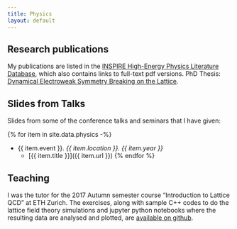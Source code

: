 ```yaml
---
title: Physics
layout: default
---
```


## Research publications

My publications are listed in the
[INSPIRE High-Energy Physics Literature Database](http://inspirehep.net/search?p=exactauthor%3AL.Keegan.1),
which also contains links to full-text pdf versions. PhD Thesis: [Dynamical Electroweak Symmetry
Breaking on the Lattice](docs/thesis.pdf).

## Slides from Talks

Slides from some of the conference talks and seminars that I have given:

{% for item in site.data.physics -%}
- {{ item.event }}. _{{ item.location }}. {{ item.year }}_
  - [{{ item.title }}]({{ item.url }})
{% endfor %}

## Teaching

I was the tutor for the 2017 Autumn semester course &#8220;Introduction to
Lattice QCD&#8221; at ETH Zurich. The exercises, along with sample C++ codes
to do the lattice field theory simulations and jupyter python notebooks where
the resulting data are analysed and plotted, are
[available on github](https://github.com/lkeegan/LQCD).
